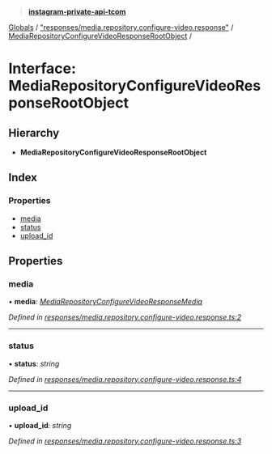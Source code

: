 > **[instagram-private-api-tcom](../README.md)**

[Globals](../README.md) / ["responses/media.repository.configure-video.response"](../modules/_responses_media_repository_configure_video_response_.md) / [MediaRepositoryConfigureVideoResponseRootObject](_responses_media_repository_configure_video_response_.mediarepositoryconfigurevideoresponserootobject.md) /

# Interface: MediaRepositoryConfigureVideoResponseRootObject

## Hierarchy

* **MediaRepositoryConfigureVideoResponseRootObject**

## Index

### Properties

* [media](_responses_media_repository_configure_video_response_.mediarepositoryconfigurevideoresponserootobject.md#media)
* [status](_responses_media_repository_configure_video_response_.mediarepositoryconfigurevideoresponserootobject.md#status)
* [upload_id](_responses_media_repository_configure_video_response_.mediarepositoryconfigurevideoresponserootobject.md#upload_id)

## Properties

###  media

• **media**: *[MediaRepositoryConfigureVideoResponseMedia](_responses_media_repository_configure_video_response_.mediarepositoryconfigurevideoresponsemedia.md)*

*Defined in [responses/media.repository.configure-video.response.ts:2](https://github.com/cuonglnhust/instagram-private-api-tcom/blob/3e16058/src/responses/media.repository.configure-video.response.ts#L2)*

___

###  status

• **status**: *string*

*Defined in [responses/media.repository.configure-video.response.ts:4](https://github.com/cuonglnhust/instagram-private-api-tcom/blob/3e16058/src/responses/media.repository.configure-video.response.ts#L4)*

___

###  upload_id

• **upload_id**: *string*

*Defined in [responses/media.repository.configure-video.response.ts:3](https://github.com/cuonglnhust/instagram-private-api-tcom/blob/3e16058/src/responses/media.repository.configure-video.response.ts#L3)*